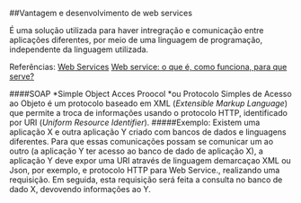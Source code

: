 ##Vantagem e desenvolvimento de web services

É uma solução utilizada para haver intregração e comunicação entre aplicações diferentes, por meio de uma linguagem de programação, independente da linguagem utilizada.

Referências: 
[Web Services](https://pt.wikipedia.org/wiki/Web_service)
[Web service: o que é, como funciona, para que serve?](https://www.opensoft.pt/web-service/)

####SOAP
*Simple Object Acces Proocol *ou Protocolo Simples de Acesso ao Objeto é um protocolo baseado em XML (*Extensible Markup Language*) que permite a troca de informações usando o protocolo HTTP,  identificado por URI (*Uniform Resource Identifier*). 
#####Exemplo:
Existem uma aplicação X e outra aplicação Y criado com bancos de dados e linguagens diferentes. Para que essas comunicações possam se comunicar um ao outro (a aplicação Y ter acesso ao banco de dado de aplicação X), a aplicação Y deve expor uma URI através de linguagem demarcaçao XML ou Json, por exemplo, e protocolo HTTP para Web Service., realizando uma requisição. Em seguida,  esta requisição será feita a consulta no banco de dado X, devovendo informações ao Y.
